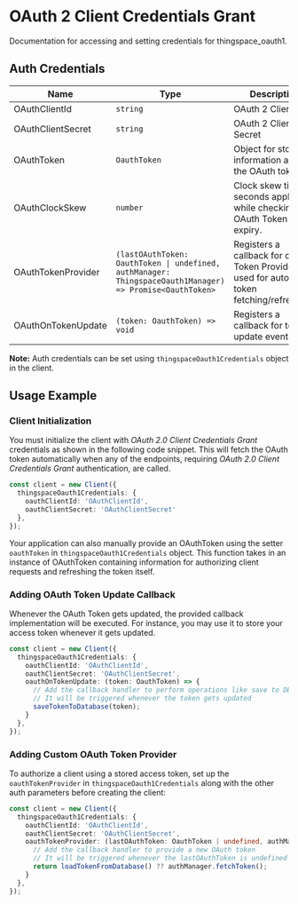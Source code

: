 
# OAuth 2 Client Credentials Grant



Documentation for accessing and setting credentials for thingspace_oauth1.

## Auth Credentials

| Name | Type | Description | Setter |
|  --- | --- | --- | --- |
| OAuthClientId | `string` | OAuth 2 Client ID | `oauthClientId` |
| OAuthClientSecret | `string` | OAuth 2 Client Secret | `oauthClientSecret` |
| OAuthToken | `OauthToken` | Object for storing information about the OAuth token | `oauthToken` |
| OAuthClockSkew | `number` | Clock skew time in seconds applied while checking the OAuth Token expiry. | `clockSkew` |
| OAuthTokenProvider | `(lastOAuthToken: OauthToken \| undefined, authManager: ThingspaceOauth1Manager) => Promise<OauthToken>` | Registers a callback for oAuth Token Provider used for automatic token fetching/refreshing. | `oauthTokenProvider` |
| OAuthOnTokenUpdate | `(token: OauthToken) => void` | Registers a callback for token update event. | `oauthOnTokenUpdate` |



**Note:** Auth credentials can be set using `thingspaceOauth1Credentials` object in the client.

## Usage Example

### Client Initialization

You must initialize the client with *OAuth 2.0 Client Credentials Grant* credentials as shown in the following code snippet. This will fetch the OAuth token automatically when any of the endpoints, requiring *OAuth 2.0 Client Credentials Grant* authentication, are called.

```ts
const client = new Client({
  thingspaceOauth1Credentials: {
    oauthClientId: 'OAuthClientId',
    oauthClientSecret: 'OAuthClientSecret'
  },
});
```



Your application can also manually provide an OAuthToken using the setter `oauthToken` in `thingspaceOauth1Credentials` object. This function takes in an instance of OAuthToken containing information for authorizing client requests and refreshing the token itself.

### Adding OAuth Token Update Callback

Whenever the OAuth Token gets updated, the provided callback implementation will be executed. For instance, you may use it to store your access token whenever it gets updated.

```ts
const client = new Client({
  thingspaceOauth1Credentials: {
    oauthClientId: 'OAuthClientId',
    oauthClientSecret: 'OAuthClientSecret',
    oauthOnTokenUpdate: (token: OauthToken) => {
      // Add the callback handler to perform operations like save to DB or file etc.
      // It will be triggered whenever the token gets updated
      saveTokenToDatabase(token);
    }
  },
});
```

### Adding Custom OAuth Token Provider

To authorize a client using a stored access token, set up the `oauthTokenProvider` in `thingspaceOauth1Credentials` along with the other auth parameters before creating the client:

```ts
const client = new Client({
  thingspaceOauth1Credentials: {
    oauthClientId: 'OAuthClientId',
    oauthClientSecret: 'OAuthClientSecret',
    oauthTokenProvider: (lastOAuthToken: OauthToken | undefined, authManager: ThingspaceOauth1Manager) => {
      // Add the callback handler to provide a new OAuth token
      // It will be triggered whenever the lastOAuthToken is undefined or expired
      return loadTokenFromDatabase() ?? authManager.fetchToken();
    }
  },
});
```


